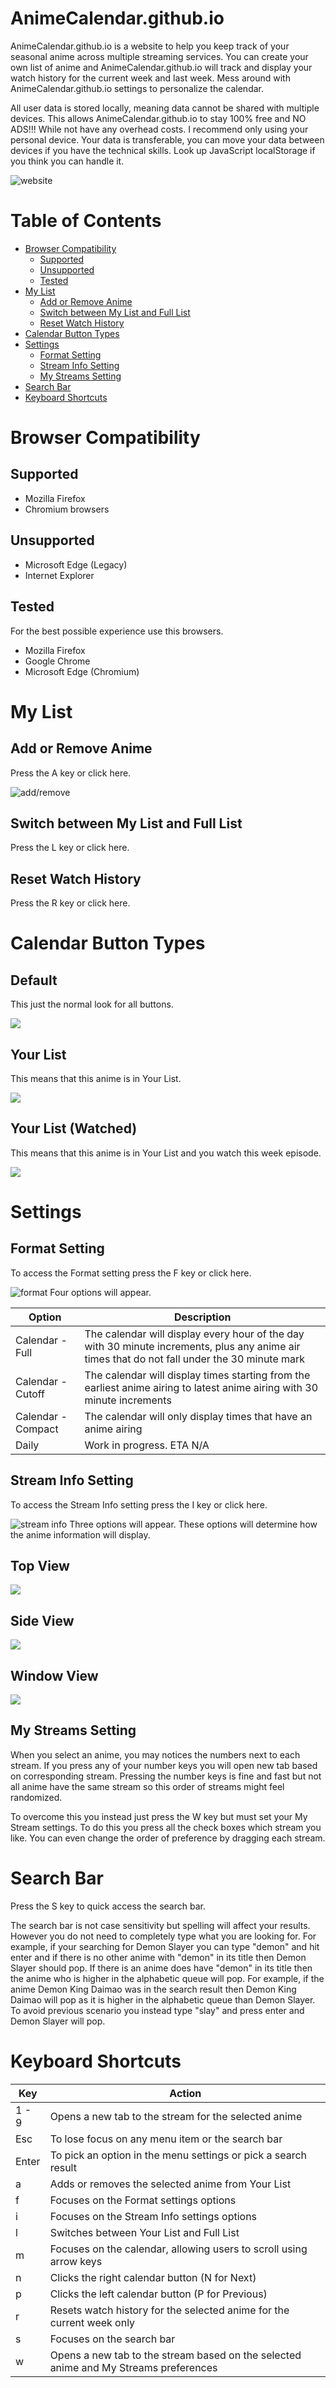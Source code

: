 # AnimeCalendar.github.io

AnimeCalendar.github.io is a website to help you keep track of your seasonal anime across multiple
streaming services. You can create your own list of anime and AnimeCalendar.github.io will track
and display your watch history for the current week and last week. Mess around with
AnimeCalendar.github.io settings to personalize the calendar.

All user data is stored locally, meaning data cannot be shared with multiple devices. This allows
AnimeCalendar.github.io to stay 100% free and NO ADS!!! While not have any overhead costs. I
recommend only using your personal device. Your data is transferable, you can move your data
between devices if you have the technical skills. Look up JavaScript localStorage if you think you
can handle it.

![website](https://i.imgur.com/WNCac2E.png)

# Table of Contents

* [Browser Compatibility](#browser-compatibility)
  * [Supported](#supported)
  * [Unsupported](#unsupported)
  * [Tested](#tested)
* [My List](#my-list)
  * [Add or Remove Anime](#add-or-remove-anime)
  * [Switch between My List and Full List](#switch-between-my-list-and-full-list)
  * [Reset Watch History](#reset-watch-history)
* [Calendar Button Types](#calendar-button-types)
* [Settings](#settings)
  * [Format Setting](#format-setting)
  * [Stream Info Setting](#stream-info-setting)
  * [My Streams Setting](#my-streams-setting)
* [Search Bar](#search-bar)
* [Keyboard Shortcuts](#keyboard-shortcuts)

# Browser Compatibility

## Supported

* Mozilla Firefox
* Chromium browsers

## Unsupported

* Microsoft Edge (Legacy)
* Internet Explorer

## Tested

For the best possible experience use this browsers.

* Mozilla Firefox
* Google Chrome
* Microsoft Edge (Chromium)


# My List

## Add or Remove Anime

Press the A key or click here.

![add/remove](https://i.imgur.com/kXo6Qtx.png)

## Switch between My List and Full List

Press the L key or click here.

## Reset Watch History

Press the R key or click here.

# Calendar Button Types

## Default

This just the normal look for all buttons.

![](https://i.imgur.com/ogpEIZD.png)

## Your List

This means that this anime is in Your List.

![](https://i.imgur.com/xnoqKHR.png)

## Your List (Watched)

This means that this anime is in Your List and you watch this week episode.

![](https://i.imgur.com/PgERo8f.png)

# Settings

## Format Setting

To access the Format setting press the F key or click here.

![format](https://i.imgur.com/V4Glbtp.png)
Four options will appear.

|Option|Description|
|---|---|
|Calendar - Full|The calendar will display every hour of the day with 30 minute increments, plus any anime air times that do not fall under the 30 minute mark|
|Calendar - Cutoff|The calendar will display times starting from the earliest anime airing to latest anime airing with 30 minute increments|
|Calendar - Compact|The calendar will only display times that have an anime airing|
|Daily|Work in progress. ETA N/A|

## Stream Info Setting

To access the Stream Info setting press the I key or click here.

![stream info](https://i.imgur.com/4yx82iQ.png)
Three options will appear. These options will determine how the anime information will display.

## Top View
![](https://i.imgur.com/5Z7OXcV.png)

## Side View
![](https://i.imgur.com/VGSi8t8.png)

## Window View

![](https://i.imgur.com/AlQgUG0.png)
## My Streams Setting

When you select an anime, you may notices the numbers next to each stream. If you press any of your
number keys you will open new tab based on corresponding stream. Pressing the number keys is fine
and fast but not all anime have the same stream so this order of streams might feel randomized.

To overcome this you instead just press the W key but must set your My Stream settings. To do this
you press all the check boxes which stream you like. You can even change the order of preference
by dragging each stream.

# Search Bar

Press the S key to quick access the search bar.

The search bar is not case sensitivity but spelling will affect your results. However you do not
need to completely type what you are looking for. For example, if your searching for Demon Slayer
you can type "demon" and hit enter and if there is no other anime with "demon" in its title then
Demon Slayer should pop. If there is an anime does have "demon" in its title then the anime who is
higher in the alphabetic queue will pop. For example, if the anime Demon King Daimao was in the
search result then Demon King Daimao will pop as it is higher in the alphabetic queue than
Demon Slayer. To avoid previous scenario you instead type "slay" and press enter and Demon Slayer
will pop.

# Keyboard Shortcuts

|Key|Action|
|---|---|
|1 - 9|Opens a new tab to the stream for the selected anime|
|Esc|To lose focus on any menu item or the search bar|
|Enter|To pick an option in the menu settings or pick a search result|
|a|Adds or removes the selected anime from Your List|
|f|Focuses on the Format settings options|
|i|Focuses on the Stream Info settings options|
|l|Switches between Your List and Full List|
|m|Focuses on the calendar, allowing users to scroll using arrow keys|
|n|Clicks the right calendar button (N for Next)|
|p|Clicks the left calendar button (P for Previous)|
|r|Resets watch history for the selected anime for the current week only|
|s|Focuses on the search bar|
|w|Opens a new tab to the stream based on the selected anime and My Streams preferences|
